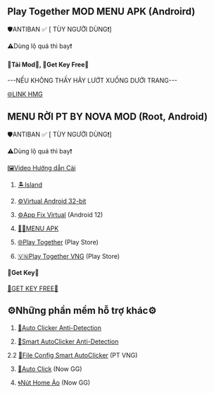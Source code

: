 Play Together MOD MENU APK (Androird)
-

🛡️ANTIBAN ✅ [ TÙY NGƯỜI DÙNG❗]

⚠️Dùng lộ quá thì bay❗

#### 📁Tải Mod📁, 🔑Get Key Free🔑

---NẾU KHÔNG THẤY HÃY LƯỚT XUỐNG DƯỚI TRANG---

[🌐LINK HMG](https://hmgteam.net/GETKEY/vipadminkey)

MENU RỜI PT BY NOVA MOD (Root, Android)
-
🛡️ANTIBAN ✅ [ TÙY NGƯỜI DÙNG❗]

⚠️Dùng lộ quá thì bay❗

[🖼️Video Hướng dẫn Cài](https://youtu.be/-kMpENr0hZ0?si=Etp31KFEHzCLtNrN)

1. [🏝️Island](https://play.google.com/store/apps/details?id=com.oasisfeng.island)

2. [⚙️Virtual Android 32-bit](https://www.mediafire.com/file/l3d6zwcrkounhzb/virtual+32bit.zip/file)

3. [⚙️App Fix Virtual](https://www.mediafire.com/file/q7ublftid3v0afj/App-Fix-Virtual.apk/file) (Android 12)

4. [👩‍💻MENU APK](https://www.mediafire.com/file/kvkploxeazxq8rh/app.apk/file?dkey=gghfax9njwm&r=1211)

5. [🌐Play Together](https://play.google.com/store/apps/details?id=com.haegin.playtogether) (Play Store)

6. [🇻🇳Play Together VNG](https://play.google.com/store/apps/details?id=com.vng.playtogether) (Play Store)

#### 🔑Get Key🔑

[🔑GET KEY FREE🔑](http://sysnovavng.click/getkey.php)

⚙️Những phần mềm hỗ trợ khác⚙️
-
1. [🔧Auto Clicker Anti-Detection](https://www.mediafire.com/file/emsyldtsjej2vmb/Auto_Clicker_%255BAnti-Detection%255D.apk/file)

2. [🔧Smart AutoClicker Anti-Detection](https://www.mediafire.com/file/fy42hwcwj3pr418/Smart_AutoClicker_%255BAnti-Detection%255D.apk/file)

2.2 [📁File Config Smart AutoClicker](https://www.mediafire.com/file/mt9j4mwkki1av7n/AUTO_CLICK_PT_MOD.zip/file) (PT VNG)

3. [🔧Auto Click](https://play.google.com/store/apps/details?id=uit.quocnguyen.autoclicker) (Now GG)

4. [🌀Nút Home Ảo](https://www.mediafire.com/file/w2rcbzy5btoz6aa/Easy_Touch_ADS_Removed.apk/file) (Now GG)
